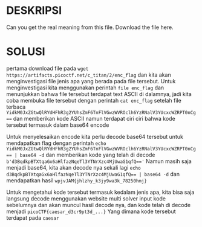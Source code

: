 # DESKRIPSI

Can you get the real meaning from this file.
Download the file here.

# SOLUSI 

pertama download file pada ```wget https://artifacts.picoctf.net/c_titan/2/enc_flag``` dan kita akan menginvestigasi file jenis apa yang berada pada file tersebut.
Untuk menginvestigasi kita menggunakan perintah ```file enc_flag``` dan menunjukkan bahwa file tersebut terdapat text ASCII di dalamnya, jadi kita coba membuka file tersebut dengan perintah ```cat enc_flag``` setelah file terbaca ```YidkM0JxZGtwQlRYdHFhR3g2YUhsZmF6TnFlVGwzWVROclh6YzRNalV3YUcxcWZRPT0nCg==``` 
dan memberikan kode ASCII namun terdapat ciri ciri bahwa kode tersebut termasuk dalam base64 encode

Untuk menyelesaikan encode kita perlu decode base64 tersebut untuk mendapatkan flag dengan perintah ```echo YidkM0JxZGtwQlRYdHFhR3g2YUhsZmF6TnFlVGwzWVROclh6YzRNalV3YUcxcWZRPT0nCg== | base64 -d``` dan memberikan kode yang telah di decode 
```b'd3BqdkpBTXtqaGx6aHlfazNqeTl3YTNrXzc4MjUwaG1qfQ=='```
Namun masih saja menjadi base64, kita akan decode nya sekali lagi ```echo d3BqdkpBTXtqaGx6aHlfazNqeTl3YTNrXzc4MjUwaG1qfQ== | base64 -d``` dan mendapatkan hasil
```wpjvJAM{jhlzhy_k3jy9wa3k_78250hmj}```

Untuk mengetahui kode tersebut termasuk kedalam jenis apa, kita bisa saja langsung decode menggunakan website multi solver input kode sebelumnya dan akan muncul hasil decode nya, dan kode telah di decode menjadi 
```picoCTF{caesar_d3cr9pt3d_...}```
Yang dimana kode tersebut terdapat pada ```caesar```
